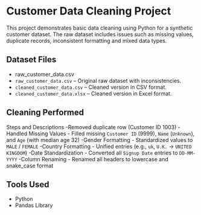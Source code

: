 # Customer Data Cleaning Project 

This project demonstrates basic data cleaning using Python for a synthetic customer dataset. The raw dataset includes issues such as missing values, duplicate records, inconsistent formatting and mixed data types.

## Dataset Files
- raw_customer_data.csv
- `raw_customer_data.csv` – Original raw dataset with inconsistencies.
- `cleaned_customer_data.csv` – Cleaned version in CSV format.
- `cleaned_customer_data.xlsx` – Cleaned version in Excel format.

## Cleaning Performed

Steps and   Descriptions 
 -Removed duplicate row (Customer ID 1003) 
 -Handled Missing Values - Filled missing `Customer ID` (9999), `Name` (`Unknown`), and `Age` (with median age 32) 
 -Gender Formatting - Standardized values to `MALE` / `FEMALE` 
 -Country Formatting - Unified entries (e.g., `uk`, `U.K.` → `UNITED KINGDOM`) 
 -Date Standardization - Converted all `Signup Date` entries to `DD-MM-YYYY` 
-Column Renaming - Renamed all headers to lowercase and snake_case format 

##  Tools Used

- Python 
- Pandas Library

